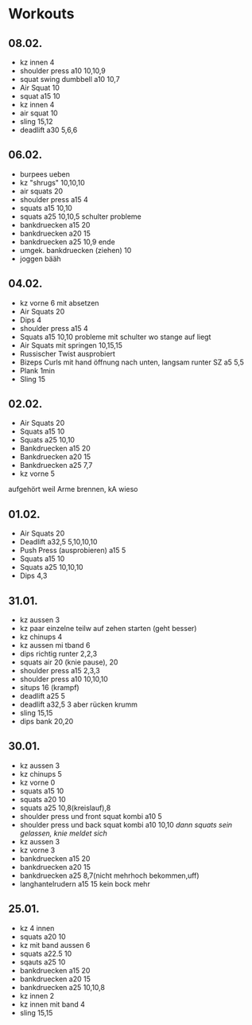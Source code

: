 # Workouts

## 08.02.
+ kz innen 4
+ shoulder press a10 10,10,9
+ squat swing dumbbell a10 10,7
+ Air Squat 10
+ squat a15 10
+ kz innen 4
+ air squat 10
+ sling 15,12
+ deadlift a30 5,6,6 


## 06.02.
+ burpees ueben
+ kz "shrugs" 10,10,10
+ air squats 20
+ shoulder press a15 4
+ squats a15 10,10
+ squats a25 10,10,5 schulter probleme
+ bankdruecken a15 20
+ bankdruecken a20 15
+ bankdruecken a25 10,9 ende
+ umgek. bankdruecken (ziehen) 10
+ joggen bääh


## 04.02.
* kz vorne 6 mit absetzen
* Air Squats 20
* Dips 4
* shoulder press a15 4
* Squats a15 10,10 probleme mit schulter wo stange auf liegt
* Air Squats mit springen 10,15,15
* Russischer Twist ausprobiert
* Bizeps Curls mit hand öffnung nach unten, langsam runter SZ a5 5,5
* Plank 1min
* Sling 15

## 02.02.
* Air Squats 20
* Squats a15 10
* Squats a25 10,10
* Bankdruecken a15 20
* Bankdruecken a20 15
* Bankdruecken a25 7,7
* kz vorne 5

aufgehört weil Arme brennen, kA wieso

## 01.02.
* Air Squats 20
* Deadlift a32,5 5,10,10,10
* Push Press (ausprobieren) a15 5
* Squats a15 10
* Squats a25 10,10,10
* Dips 4,3

## 31.01.
* kz aussen 3
* kz paar einzelne teilw auf zehen starten (geht besser)
* kz chinups 4
* kz aussen mi tband 6
* dips richtig runter 2,2,3
* squats air 20 (knie pause), 20
* shoulder press a15 2,3,3
* shoulder press a10 10,10,10
* situps 16 (krampf)
* deadlift a25 5
* deadlift a32,5 3 aber rücken krumm 
* sling 15,15
* dips bank 20,20

## 30.01.
* kz aussen 3
* kz chinups 5
* kz vorne 0
* squats a15 10
* squats a20 10
* squats a25 10,8(kreislauf),8
* shoulder press und front squat kombi a10 5
* shoulder press und back squat kombi a10 10,10
_dann squats sein gelassen, knie meldet sich_
* kz aussen 3
* kz vorne 3
* bankdruecken a15 20
* bankdruecken a20 15
* bankdruecken a25 8,7(nicht mehrhoch bekommen,uff)
* langhantelrudern a15 15 kein bock mehr

## 25.01.
* kz 4 innen
* squats a20 10
* kz mit band aussen 6
* squats a22.5 10
* sqauts a25 10
* bankdruecken a15 20
* bankdruecken a20 15
* bankdruecken a25 10,10,8
* kz innen 2 
* kz innen mit band 4
* sling 15,15
